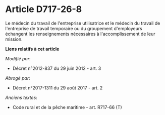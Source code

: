 # Article D717-26-8

Le médecin du travail de l'entreprise utilisatrice et le médecin du travail de l'entreprise de travail temporaire ou du
groupement d'employeurs échangent les renseignements nécessaires à l'accomplissement de leur mission.

**Liens relatifs à cet article**

_Modifié par_:

  - Décret n°2012-837 du 29 juin 2012 - art. 3

_Abrogé par_:

  - Décret n°2017-1311 du 29 août 2017 - art. 2

_Anciens textes_:

  - Code rural et de la pêche maritime - art. R717-66 (T)

